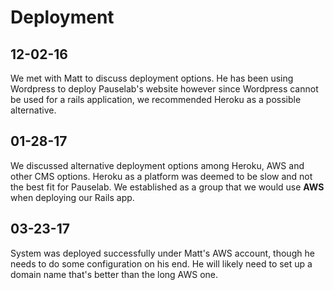 # Deployment

## 12-02-16

We met with Matt to discuss deployment options. He has been using Wordpress to deploy Pauselab's website however since Wordpress cannot be used for a rails application, we recommended Heroku as a possible alternative.

## 01-28-17

We discussed alternative deployment options among Heroku, AWS and other CMS options. Heroku as a platform was deemed to be slow and not the best fit for Pauselab. We established as a group that we would use **AWS** when deploying our Rails app.

## 03-23-17

System was deployed successfully under Matt's AWS account, though he needs to do some configuration on his end. He will likely need to set up a domain name that's better than the long AWS one.
